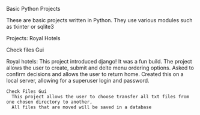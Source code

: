 Basic Python Projects

These are basic projects written in Python. They use various modules such as tkinter or sqlite3

Projects:
  Royal Hotels
  
  Check files Gui
  
  
  Royal hotels:
    This project introduced django! It was a fun build. The project allows the user to create, submit and delte menu ordering options. Asked to confirm decisions and allows the user to return home. Created this on a local server, allowing for a superuser login and password.
    
    Check Files Gui
      This project allows the user to choose transfer all txt files from one chosen directory to another,
      All files that are moved will be saved in a database
